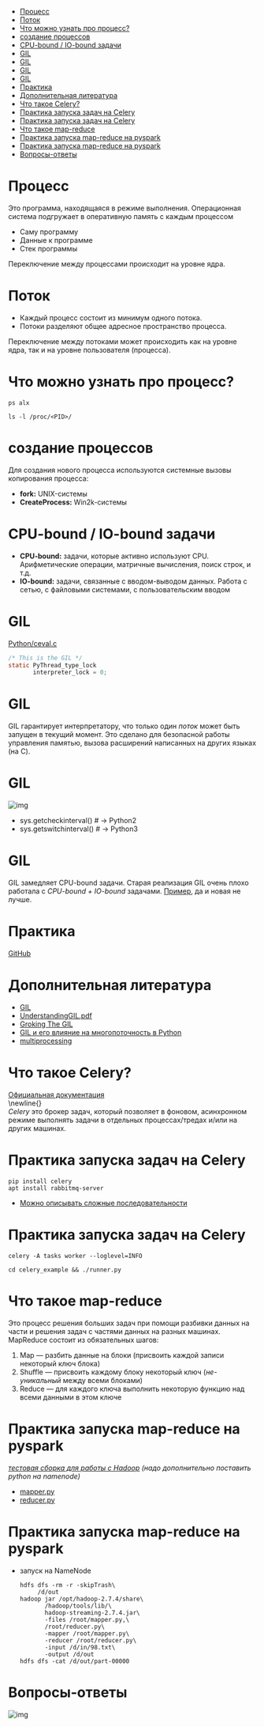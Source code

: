 - [Процесс](#orgf325def)
- [Поток](#orgd3abaef)
- [Что можно узнать про процесс?](#org70c1b81)
- [создание процессов](#orgfc89ae2)
- [CPU-bound / IO-bound задачи](#org8478f28)
- [GIL](#org8b5e883)
- [GIL](#orgb0903ca)
- [GIL](#org480d63e)
- [GIL](#orgc90ac95)
- [Практика](#orgef919a8)
- [Дополнительная литература](#org704d888)
- [Что такое Celery?](#org491c26f)
- [Практика запуска задач на Celery](#org65eca52)
- [Практика запуска задач на Celery](#org1efd6c7)
- [Что такое map-reduce](#org9bcb22d)
- [Практика запуска map-reduce на pyspark](#orgb4ce801)
- [Практика запуска map-reduce на pyspark](#orgf20c815)
- [Вопросы-ответы](#org3ed99ab)



<a id="orgf325def"></a>

# Процесс

Это программа, находящаяся в режиме выполнения. Операционная система подгружает в оперативную память с каждым процессом  

-   Саму программу
-   Данные к программе
-   Стек программы

Переключение между процессами происходит на уровне ядра.  


<a id="orgd3abaef"></a>

# Поток

-   Каждый процесс состоит из минимум одного потока.
-   Потоки разделяют общее адресное пространство процесса.

Переключение между потоками может происходить как на уровне ядра, так и на уровне пользователя (процесса).  


<a id="org70c1b81"></a>

# Что можно узнать про процесс?

```shell
ps alx
```

```shell
ls -l /proc/<PID>/
```


<a id="orgfc89ae2"></a>

# создание процессов

Для создания нового процесса используются системные вызовы копирования процесса:  

-   **fork:** UNIX-системы
-   **CreateProcess:** Win2k-системы


<a id="org8478f28"></a>

# CPU-bound / IO-bound задачи

-   **CPU-bound:** задачи, которые активно используют CPU. Арифметические операции, матричные вычисления, поиск строк, и т.д.
-   **IO-bound:** задачи, связанные с вводом-выводом данных. Работа с сетью, с файловыми системами, с пользовательским вводом


<a id="org8b5e883"></a>

# GIL

<span class="underline"><span class="underline">[Python/ceval.c](https://github.com/python/cpython/blob/e62a694fee53ba7fc16d6afbaa53b373c878f300/Python/ceval.c#L238)</span></span>  

```C
/* This is the GIL */
static PyThread_type_lock
       interpreter_lock = 0;
```


<a id="orgb0903ca"></a>

# GIL

GIL гарантирует интерпретатору, что только один *поток* может быть запущен в текущий момент. Это сделано для безопасной работы управления памятью, вызова расширений написанных на других языках (на C).  


<a id="org480d63e"></a>

# GIL

![img](GIL.png)  

-   sys.getcheckinterval()  # -> Python2
-   sys.getswitchinterval() # -> Python3


<a id="orgc90ac95"></a>

# GIL

GIL замедляет CPU-bound задачи. Старая реализация GIL очень плохо работала с *CPU-bound + IO-bound* задачами. <span class="underline"><span class="underline">[Пример](https://dabeaz.blogspot.com/2010/01/python-gil-visualized.html)</span></span>, да и новая не лучше.  


<a id="orgef919a8"></a>

# Практика

<span class="underline"><span class="underline">[GitHub](https://github.com/pimiento/python_threads_examples/)</span></span>  


<a id="org704d888"></a>

# Дополнительная литература

-   <span class="underline"><span class="underline">[GIL](https://realpython.com/python-gil/)</span></span>
-   <span class="underline"><span class="underline">[UnderstandingGIL.pdf](https://www.dabeaz.com/python/UnderstandingGIL.pdf)</span></span>
-   <span class="underline"><span class="underline">[Groking The GIL](https://opensource.com/article/17/4/grok-gil)</span></span>
-   <span class="underline"><span class="underline">[GIL и его влияние на многопоточность в Python](https://habr.com/ru/post/592189/)</span></span>
-   <span class="underline"><span class="underline">[multiprocessing](https://docs.python.org/3/library/multiprocessing.html)</span></span>


<a id="org491c26f"></a>

# Что такое Celery?

<span class="underline"><span class="underline">[Официальная документация](https://docs.celeryproject.org/en/stable/getting-started/introduction.html)</span></span>  
\newline{}  
*Celery* это брокер задач, который позволяет в фоновом, асинхронном режиме выполнять задачи в отдельных процессах/тредах и/или на других машинах.  


<a id="org65eca52"></a>

# Практика запуска задач на Celery

```shell
pip install celery
apt install rabbitmq-server
```

-   <span class="underline"><span class="underline">[Можно описывать сложные последовательности](https://docs.celeryq.dev/en/stable/getting-started/next-steps.html#groups)</span></span>


<a id="org1efd6c7"></a>

# Практика запуска задач на Celery

```shell
celery -A tasks worker --loglevel=INFO
```

```shell
cd celery_example && ./runner.py
```


<a id="org9bcb22d"></a>

# Что такое map-reduce

Это процесс решения больших задач при помощи разбивки данных на части и решения задач с частями данных на разных машинах. MapReduce состоит из обязательных шагов:  

1.  Map — разбить данные на блоки (присвоить каждой записи некоторый ключ блока)
2.  Shuffle — присвоить каждому блоку некоторый ключ (*не-уникальный* между всеми блоками)
3.  Reduce — для каждого ключа выполнить некоторую функцию над всеми данными в этом ключе


<a id="orgb4ce801"></a>

# Практика запуска map-reduce на pyspark

*[тестовая сборка для работы с Hadoop](https://medium.com/analytics-vidhya/how-to-easily-install-hadoop-with-docker-ad094d556f11) (надо дополнительно поставить python на namenode)*  

-   <span class="underline"><span class="underline">[mapper.py](https://github.com/pimiento/python_threads_examples/blob/main/mapper.py)</span></span>
-   <span class="underline"><span class="underline">[reducer.py](https://github.com/pimiento/python_threads_examples/blob/main/reducer.py)</span></span>


<a id="orgf20c815"></a>

# Практика запуска map-reduce на pyspark

-   запуск на NameNode  
    
    ```shell
    hdfs dfs -rm -r -skipTrash\
         /d/out
    hadoop jar /opt/hadoop-2.7.4/share\
           /hadoop/tools/lib/\
           hadoop-streaming-2.7.4.jar\
           -files /root/mapper.py,\
           /root/reducer.py\
           -mapper /root/mapper.py\
           -reducer /root/reducer.py\
           -input /d/in/98.txt\
           -output /d/out
    hdfs dfs -cat /d/out/part-00000
    ```


<a id="org3ed99ab"></a>

# Вопросы-ответы

![img](questions.jpg)
